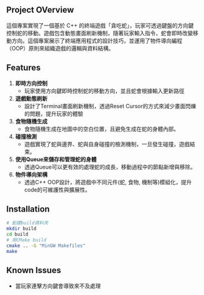 ## Project OVerview

這個專案實現了一個基於 C++ 的終端遊戲「貪吃蛇」，玩家可透過鍵盤的方向鍵控制蛇的移動。遊戲包含動態畫面刷新機制，隨著玩家輸入指令，蛇會即時改變移動方向。這個專案展示了終端應用程式的設計技巧，並運用了物件導向編程（OOP）原則來組織遊戲的邏輯與資料結構。

## Features
1. **即時方向控制**
    - 玩家使用方向鍵即時控制蛇的移動方向，並且蛇會根據輸入更新路徑
2. **遊戲動態刷新**
    - 設計了Terminal畫面刷新機制，透過Reset Cursor的方式來減少畫面閃爍的問題，提升玩家的體驗
3. **食物隨機生成**
    - 食物隨機生成在地圖中的空白位置，且避免生成在蛇的身體內部。
4. **碰撞檢測**
    - 遊戲實現了蛇與邊界、蛇與自身碰撞的檢測機制，一旦發生碰撞，遊戲結束。
5.  **使用Queue來儲存和管理蛇的身體**
    - 透過Queue可以更有效的處理蛇的成長，移動過程中的節點新增與移除。
6. **物件導向架構**
    - 透過C++ OOP設計，將遊戲中不同元件(蛇, 食物, 機制等)模組化，提升code的可維護性與擴展性。


## Installation
```bash
# 創建build資料夾
mkdir build 
cd build
# 用CMake build
cmake .. -G "MinGW Makefiles"
make
```

## Known Issues
- 當玩家連擊方向鍵會導致來不及處理

